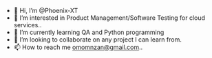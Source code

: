 - 👋 Hi, I’m @Phoenix-XT
- 👀 I’m interested in Product Management/Software Testing for cloud services..
- 🌱 I’m currently learning QA and Python programming
- 💞️ I’m looking to collaborate on any project I can learn from.
- 📫 How to reach me omomnzan@gmail.com..

<!---
Phoenix-XT/Phoenix-XT is a ✨ special ✨ repository because its `README.md` (this file) appears on your GitHub profile.
You can click the Preview link to take a look at your changes.
--->
